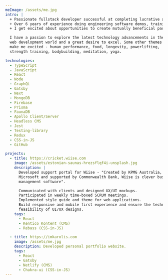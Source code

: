 ```yaml
---
meImage: /assets/me.jpg
intro: |
  + Passionate fullstack developer successful at completing lucrative and labor-intensive projects. <br />
  + Over 6 years of experience doing engineering software demos, training, and technical support for clients.
  + I get excited about opportunities to create mutually beneficial partnerships that drive growth on both sides of the relationship, specifically in the world of tech/web development. Want to connect? Feel free to email me at karolis.stulgys@gmail.com.

  I have a passion to explore the latest technology advancements in the
  web development world and a great desire to excel. Some other themes that
  make me excited - human performance, food, longevity, powerlifting,
  strength training, bodybuilding, meditation, yoga.

technologies:
  - TypeScript
  - JavaScript
  - React
  - Node
  - GraphQL
  - Gatsby
  - Next
  - MongoDB
  - Firebase
  - Prisma
  - FaunaDB
  - Apollo Client/Server
  - Headless CMS
  - Jest
  - Testing-library
  - Redux
  - CSS-in-JS
  - GitHub

projects:
  - title: https://cricket.wiise.com
    image: /assets/estonian-saunas-hrezsflqf4i-unsplash.jpg
    description: |
      Developed support portal for Wiise - "Created by KPMG Australia, built on
      Microsoft and supported by Commonwealth Bank, Wiise is clever business
      management software".

      Communicated with clients and designed UX/UI mockups.
      Participated in weekly time-boxed SCRUM meetings.
      Implemented style guide and theme for web applications.
      Build responsive and mobile first experience and ensure the technical
      feasibility of UI/UX designs.
    tags:
      - React
      - Kentico Kontent (CMS)
      - Rebass (CSS-in-JS)

  - title: https://imkarolis.com
    image: /assets/me.jpg
    description: Developed personal portfolio website.
    tags:
      - React
      - Gatsby
      - Netlify (CMS)
      - Chakra-ui (CSS-in-JS)
---
```

